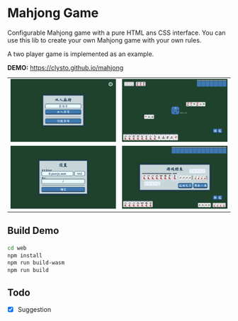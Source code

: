 # Mahjong Game

Configurable Mahjong game with a pure HTML ans CSS interface. You can use this lib to create your own Mahjong game with your own rules.

A two player game is implemented as an example.

**DEMO:** <https://clysto.github.io/mahjong>

|                                       |                                       |
| ------------------------------------- | ------------------------------------- |
| ![Mahjong Game](misc/screenshot1.png) | ![Mahjong Game](misc/screenshot2.png) |
| ![Mahjong Game](misc/screenshot3.png) | ![Mahjong Game](misc/screenshot4.png) |

## Build Demo

```bash
cd web
npm install
npm run build-wasm
npm run build
```

## Todo

- [x] Suggestion
